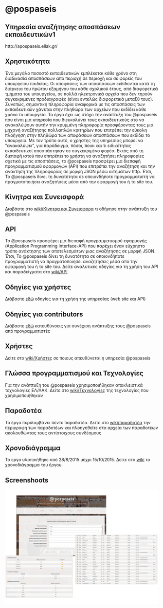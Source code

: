 # @pospaseis

<h2>Υπηρεσία αναζήτησης αποσπάσεων εκπαιδευτικών1</h2>

<p>http://apospaseis.ellak.gr/</p>

<h2>Χρηστικότητα</h2>

Ένα μεγάλο ποσοστό εκπαιδευτικών εμπλέκεται κάθε χρόνο στη διαδικασία αποσπάσεων από περιοχή σε περιοχή και σε φορείς του υπουργείου παιδείας. Οι αποφάσεις των αποσπάσεων εκδίδονται κατά τη διάρκεια του πρώτου εξαμήνου του κάθε σχολικού έτους,  από διαφορετικά τμήματα του υπουργείου, σε πολλά ηλεκτρονικά αρχεία που δεν τηρούν  συγκεκριμένες προδιαγραφές (είναι εντελώς διαφορετικά μεταξύ τους). Συνεπώς, σημαντική πληροφορία αναφορικά με τις αποσπάσεις των εκπαιδευτικών χάνεται στην πληθώρα των αρχείων που εκδίδει κάθε χρόνο το υπουργείο. 
Το έργο έχει ως στόχο την ανάπτυξη του @pospaseis που είναι μια υπηρεσία που διευκολύνει τους εκπαιδευτικούς στο να ανακαλύψουν αυτήν την κρυμμένη πληροφορία προσφέροντας τους μια μηχανή αναζήτησης πολλαπλών κριτηρίων που επιτρέπει την εύκολη πλοήγηση στην πληθώρα των αποφάσεων αποσπάσεων που εκδίδει το υπουργείο. Με τον τρόπο αυτό, ο χρήστης της υπηρεσίας μπορεί να "ανακαλύψει", για παράδειγμα, πόσοι, ποιοι και τι ειδικότητας εκπαιδευτικοί αποσπάστηκαν σε συγκεκριμένο φορέα. Εκτός από τη διεπαφή ιστού που επιτρέπει το χρήστη να αναζητήσει πληροφορίες σχετικά με τις αποσπάσεις, το @pospaseis προσφέρει μια διεπαφή προγραμματισμού εφαρμογών (API) που επιτρέπει την αναζήτηση και την ανάκτηση της πληροφορίας σε μορφή JSON μέσω αιτημάτων http. Έτσι, To @pospaseis δίνει τη δυνατότητα σε οποιονδήποτε προγραμματιστή να πραγματοποιήσει αναζητήσεις μέσα από την εφαρμογή του ή το site του. 

<h2>Κίνητρα και Συνεισφορά</h2>

Διαβάστε στο <a href="https://github.com/ellak-monades-aristeias/apospaseis/wiki/%CE%9A%CE%AF%CE%BD%CE%B7%CF%84%CF%81%CE%B1-%CE%BA%CE%B1%CE%B9-%CE%A3%CF%85%CE%BD%CE%B5%CE%B9%CF%83%CF%86%CE%BF%CF%81%CE%AC-%CF%84%CE%BF%CF%85-%CE%AD%CF%81%CE%B3%CE%BF%CF%85">wiki/Κίνητρα και Συνεισφορα</a> τι οδήγησε στην ανάπτυξη του @pospaseis

<h2>API</h2>

Το @pospaseis προσφέρει μια διεπαφή προγραμματισμού εφαρμογής (Application Programming Interface-API) που παρέχει έναν εύχρηστο τρόπο ανάκτησης των αποτελεσμάτων μιας αναζήτησης σε μορφή JSON. Έτσι, To @pospaseis δίνει τη δυνατότητα σε οποιονδήποτε προγραμματιστή να πραγματοποιήσει αναζητήσεις μέσα από την εφαρμογή του ή το site του. Δείτε αναλυτικές οδηγίες για τη χρήση του API και παραδείγματα στο <a href="https://github.com/ellak-monades-aristeias/apospaseis/wiki/API">wiki/API</a>

<h2>Οδηγίες για χρήστες</h2>

Διάβαστε <a href="users.md">εδώ</a> οδηγίες για τη χρήση της υπηρεσίας (web site και ΑPI)

<h2>Οδηγίες για contributors</h2>

Διάβαστε <a href="contributors.md">εδώ</a> κατευθύνσεις για συνέχιση ανάπτυξης τους @pospaseis από προγραμματιστές

<h2>Χρήστες</h2>

Δείτε στο <a href="https://github.com/ellak-monades-aristeias/apospaseis/wiki/%CE%A7%CF%81%CE%AE%CF%83%CF%84%CE%B5%CF%82-%CF%84%CE%BF%CF%85-@pospaseis">wiki/Χρήστες</a> σε ποιους απευθύνεται η υπηρεσία @pospaseis

<h2>Γλώσσα προγραμματισμού και Τεχνολογίες</h2>

Για την ανάπτυξη του @pospaseis χρησιμοποιήθηκαν αποκλειστικά τεχνολογίες ΕΛ/ΛΑΚ. Δείτε στο <a href="https://github.com/ellak-monades-aristeias/apospaseis/wiki/%CE%A4%CE%B5%CF%87%CE%BD%CE%BF%CE%BB%CE%BF%CE%B3%CE%AF%CE%B5%CF%82">wiki/Τεχνολογίες</a> της τεχνολογίες που χρησιμοποιήθηκαν

<h2>Παραδοτέα</h2>

Το έργο περιλαμβάνει πέντε παραδοτέα. Δείτε στο <a href="https://github.com/ellak-monades-aristeias/apospaseis/wiki/%CE%A0%CE%B1%CF%81%CE%B1%CE%B4%CE%BF%CF%84%CE%AD%CE%B1-%CE%AD%CF%81%CE%B3%CE%BF%CF%85">wiki/παραδοτέα</a> την περιγραφή των παραδοτέων και πλοηγηθείτε στα αρχεία των παραδοτέων ακολουθώντας τους αντίστοιχους συνδέσμους

<h2>Χρονοδιάγραμμα</h2>

Το εργο υλοποιήθηκε από 28/8/2015 μέχρι 15/10/2015. Δείτε στο <a href="https://github.com/ellak-monades-aristeias/apospaseis/wiki">wiki</a> το χρονοδιάγραμμα του έργου.


<h2>Screenshoots</h2>

<img src="/images/screenshots.png">









